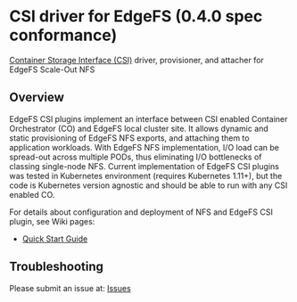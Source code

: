 # CSI driver for EdgeFS (0.4.0 spec conformance)

[Container Storage Interface (CSI)](https://github.com/container-storage-interface/) driver, provisioner, and attacher for EdgeFS Scale-Out NFS

## Overview

EdgeFS CSI plugins implement an interface between CSI enabled Container
Orchestrator (CO) and EdgeFS local cluster site. It allows dynamic and
static provisioning of EdgeFS NFS exports, and attaching them to application
workloads. With EdgeFS NFS implementation, I/O load can be spread-out across
multiple PODs, thus eliminating I/O bottlenecks of classing single-node NFS.
Current implementation of EdgeFS CSI plugins was tested in Kubernetes
environment (requires Kubernetes 1.11+), but the code is Kubernetes version
agnostic and should be able to run with any CSI enabled CO.

For details about configuration and deployment of NFS and EdgeFS CSI plugin,
see Wiki pages:

* [Quick Start Guide](https://github.com/Nexenta/edgefs-csi/wiki/EdgeFS-CSI-Quick-Start-Guide)

## Troubleshooting

Please submit an issue at: [Issues](https://github.com/Nexenta/edgefs-csi/issues)
